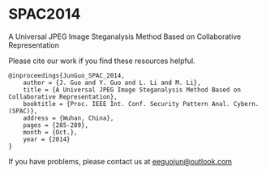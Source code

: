 # SPAC2014
A Universal JPEG Image Steganalysis Method Based on Collaborative Representation


Please cite our work if you find these resources helpful.

    @inproceedings{JunGuo_SPAC_2014,
        author = {J. Guo and Y. Guo and L. Li and M. Li},
        title = {A Universal JPEG Image Steganalysis Method Based on Collaborative Representation},
        booktitle = {Proc. IEEE Int. Conf. Security Pattern Anal. Cybern. (SPAC)},
        address = {Wuhan, China},
        pages = {285-289},
        month = {Oct.},
        year = {2014}
    }

If you have problems, please contact us at eeguojun@outlook.com
